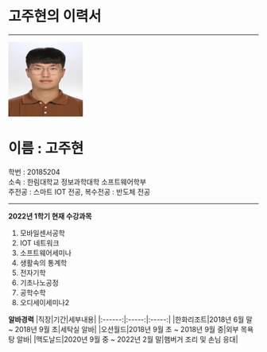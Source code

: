 # 고주현의 이력서
-------------------------
<img src = KakaoTalk_20200820_134435662.jpg height = 150 width = 150>

# 이름 : 고주현   
학번 : 20185204   
소속 : 한림대학교 정보과학대학 소프트웨어학부   
주전공 : 스마트 IOT 전공, 복수전공 : 반도체 전공    

----------------------------
**2022년 1학기 현재 수강과목**
1. 모바일센서공학
2. IOT 네트워크
3. 소프트웨어세미나
4. 생활속의 통계학
5. 전자기학
6. 기초나노공정
7. 공학수학
8. 오디세이세미나2

**알바경력**
|직장|기간|세부내용|
|:------:|:-----:|:-----:|
|한화리조트|2018년 6월 말 ~ 2018년 9월 초|세탁실 알바|
|오션월드|2018년 9월 초 ~ 2018년 9월 중|외부 목욕탕 알바|
|맥도날드|2020년 9월 중 ~ 2022년 2월 말|햄버거 조리 및 손님 응대|
